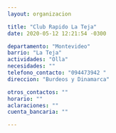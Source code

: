 ```yaml
---
layout: organizacion

title: "Club Rapido La Teja"
date: 2020-05-12 12:21:54 -0300

departamento: "Montevideo"
barrio: "La Teja"
actividades: "Olla"
necesidades: ""
telefono_contacto: "094473942 "
direccion: "Burdeos y Dinamarca"

otros_contactos: ""
horario: ""
aclaraciones: ""
cuenta_bancaria: ""

---
```

